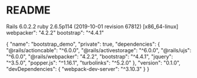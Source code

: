 # README
Rails 6.0.2.2
ruby 2.6.5p114 (2019-10-01 revision 67812) [x86_64-linux]
webpacker": "4.2.2"
bootstrap": "^4.4.1"

{
  "name": "bootstrap_demo",
  "private": true,
  "dependencies": {
    "@rails/actioncable": "^6.0.0",
    "@rails/activestorage": "^6.0.0",
    "@rails/ujs": "^6.0.0",
    "@rails/webpacker": "4.2.2",
    "bootstrap": "^4.4.1",
    "jquery": "^3.5.0",
    "popper.js": "^1.16.1",
    "turbolinks": "^5.2.0"
  },
  "version": "0.1.0",
  "devDependencies": {
    "webpack-dev-server": "^3.10.3"
  }
}


